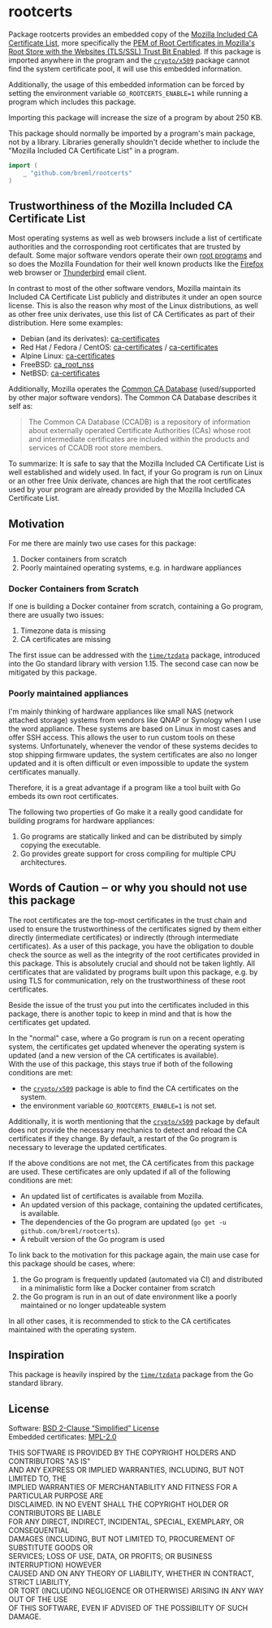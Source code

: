 # rootcerts

Package rootcerts provides an embedded copy of the [Mozilla Included CA Certificate List],
more specifically the [PEM of Root Certificates in Mozilla's Root Store with the Websites (TLS/SSL) Trust Bit Enabled].
If this package is imported anywhere in the program and the [`crypto/x509`]
package cannot find the system certificate pool, it will use this embedded information.

Additionally, the usage of this embedded information can be forced by setting the environment
variable `GO_ROOTCERTS_ENABLE=1` while running a program which includes this package.

Importing this package will increase the size of a program by about 250 KB.

This package should normally be imported by a program's main package, not by a library. Libraries
generally shouldn't decide whether to include the "Mozilla Included CA Certificate List" in a program.

```Go
import (
    _ "github.com/breml/rootcerts"
)
```

## Trustworthiness of the Mozilla Included CA Certificate List

Most operating systems as well as web browsers include a list of certificate authorities and the corrosponding
root certificates that are trusted by default. Some major software vendors operate their own [root programs] and
so does the Mozilla Foundation for their well known products like the [Firefox] web browser or [Thunderbird] email
client.

In contrast to most of the other software vendors, Mozilla maintain its Included CA Certificate List publicly and
distributes it under an open source license. This is also the reason why most of the Linux distributions, as well as
other free unix derivates, use this list of CA Certificates as part of their distribution. Here some examples:

* Debian (and its derivates): [ca-certificates](https://packages.debian.org/en/sid/ca-certificates)
* Red Hat / Fedora / CentOS: [ca-certificates](https://src.fedoraproject.org/rpms/ca-certificates) / [ca-certificates](https://centos.pkgs.org/7/centos-x86_64/ca-certificates-2020.2.41-70.0.el7_8.noarch.rpm.html)
* Alpine Linux: [ca-certificates](https://pkgs.alpinelinux.org/package/v3.12/main/x86/ca-certificates)
* FreeBSD: [ca_root_nss](https://www.freshports.org/security/ca_root_nss/)
* NetBSD: [ca-certificates](https://pkgsrc.se/security/ca-certificates)

Additionally, Mozilla operates the [Common CA Database] (used/supported by other major software vendors). The Common
CA Database describes it self as:

> The Common CA Database (CCADB) is a repository of information about externally operated Certificate Authorities (CAs)
whose root and intermediate certificates are included within the products and services of CCADB root store members.

To summarize: It is safe to say that the Mozilla Included CA Certificate List is well established and widely used.
In fact, if your Go program is run on Linux or an other free Unix derivate, chances are high that the root
certificates used by your program are already provided by the Mozilla Included CA Certificate List.

## Motivation

For me there are mainly two use cases for this package:

1. Docker containers from scratch
2. Poorly maintained operating systems, e.g. in hardware appliances

### Docker Containers from Scratch

If one is building a Docker container from scratch, containing a Go program, there are usually two issues:

1. Timezone data is missing
2. CA certificates are missing

The first issue can be addressed with the [`time/tzdata`] package, introduced into the Go standard library
with version 1.15.
The second case can now be mitigated by this package.

### Poorly maintained appliances

I'm mainly thinking of hardware appliances like small NAS (network attached storage) systems from
vendors like QNAP or Synology when I use the word appliance. These systems are based on Linux in most cases and offer SSH access.
This allows the user to run custom tools on these systems. Unfortunately, whenever the vendor of these systems decides
to stop shipping firmware updates, the system certificates are also no longer updated and it is often difficult or even
impossible to update the system certificates manually.

Therefore, it is a great advantage if a program like a tool built with Go embeds its own root certificates.

The following two properties of Go make it a really good candidate for building programs for hardware appliances:

1. Go programs are statically linked and can be distributed by simply copying the executable.
2. Go provides greate support for cross compiling for multiple CPU architectures.

## Words of Caution ‒ or why you should not use this package

The root certificates are the top-most certificates in the trust chain and used to ensure the trustworthiness of the
certificates signed by them either directly (intermediate certificates) or indirectly (through intermediate
certificates). As a user of this package, you have the obligation to double check the source as well as the integrity
of the root certificates provided in this package. This is absolutely crucial and should not be taken lightly. All
certificates that are validated by programs built upon this package, e.g. by using TLS for communication, rely
on the trustworthiness of these root certificates.

Beside the issue of the trust you put into the certificates included in this package, there is another topic to keep in mind and
that is how the certificates get updated.

In the "normal" case, where a Go program is run on a recent operating system, the certificates get updated whenever
the operating system is updated (and a new version of the CA certificates is available).\
With the use of this package, this stays true if both of the following conditions are met:

* the [`crypto/x509`] package is able to find the CA certificates on the system.
* the environment variable `GO_ROOTCERTS_ENABLE=1` is not set.

Additionally, it is worth mentioning that the [`crypto/x509`] package by default does not provide the necessary
mechanics to detect and reload the CA certificates if they change. By default, a restart of the Go program is
necessary to leverage the updated certificates.

If the above conditions are not met, the CA certificates from this package are used. These certificates are only
updated if all of the following conditions are met:

* An updated list of certificates is available from Mozilla.
* An updated version of this package, containing the updated certificates, is available.
* The dependencies of the Go program are updated (`go get -u github.com/breml/rootcerts`).
* A rebuilt version of the Go program is used

To link back to the motivation for this package again, the main use case for this package should be cases, where:

1. the Go program is frequently updated (automated via CI) and distributed in a minimalistic form like a Docker
container from scratch
2. the Go program is run in an out of date environment like a poorly maintained or no longer updateable system

In all other cases, it is recommended to stick to the CA certificates maintained with the operating system.

## Inspiration

This package is heavily inspired by the [`time/tzdata`] package from the Go standard library.

## License

Software: [BSD 2-Clause “Simplified” License](LICENSE)\
Embedded certificates: [MPL-2.0](LICENSE.certificates)

THIS SOFTWARE IS PROVIDED BY THE COPYRIGHT HOLDERS AND CONTRIBUTORS "AS IS"\
AND ANY EXPRESS OR IMPLIED WARRANTIES, INCLUDING, BUT NOT LIMITED TO, THE\
IMPLIED WARRANTIES OF MERCHANTABILITY AND FITNESS FOR A PARTICULAR PURPOSE ARE\
DISCLAIMED. IN NO EVENT SHALL THE COPYRIGHT HOLDER OR CONTRIBUTORS BE LIABLE\
FOR ANY DIRECT, INDIRECT, INCIDENTAL, SPECIAL, EXEMPLARY, OR CONSEQUENTIAL\
DAMAGES (INCLUDING, BUT NOT LIMITED TO, PROCUREMENT OF SUBSTITUTE GOODS OR\
SERVICES; LOSS OF USE, DATA, OR PROFITS; OR BUSINESS INTERRUPTION) HOWEVER\
CAUSED AND ON ANY THEORY OF LIABILITY, WHETHER IN CONTRACT, STRICT LIABILITY,\
OR TORT (INCLUDING NEGLIGENCE OR OTHERWISE) ARISING IN ANY WAY OUT OF THE USE\
OF THIS SOFTWARE, EVEN IF ADVISED OF THE POSSIBILITY OF SUCH DAMAGE.

[`crypto/x509`]: https://golang.org/pkg/crypto/x509/
[Mozilla Included CA Certificate List]: https://wiki.mozilla.org/CA/Included_Certificates
[PEM of Root Certificates in Mozilla's Root Store with the Websites (TLS/SSL) Trust Bit Enabled]: https://ccadb-public.secure.force.com/mozilla/IncludedRootsPEMTxt?TrustBitsInclude=Websites
[root programs]: https://en.wikipedia.org/wiki/Public_key_certificate#Root_programs
[Firefox]: https://www.mozilla.org/en-US/firefox/
[Thunderbird]: https://www.thunderbird.net/en-US/
[Common CA Database]: https://www.ccadb.org/
[`time/tzdata`]: https://golang.org/pkg/time/tzdata/
